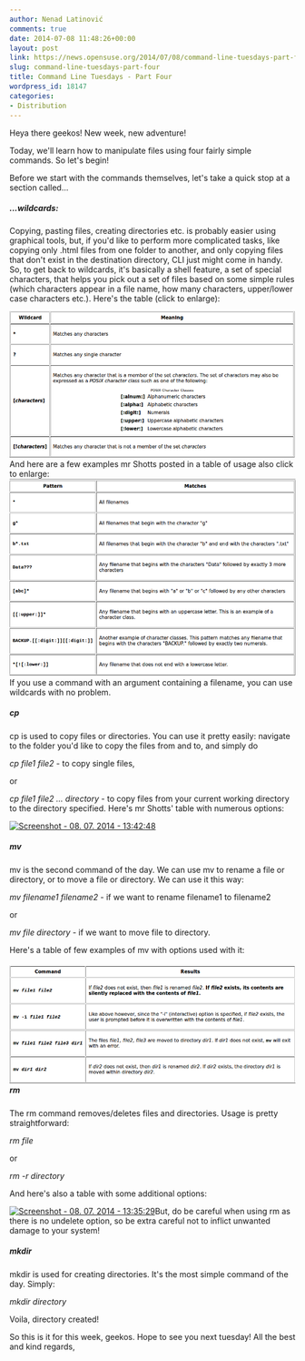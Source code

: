 ```yaml
---
author: Nenad Latinović
comments: true
date: 2014-07-08 11:48:26+00:00
layout: post
link: https://news.opensuse.org/2014/07/08/command-line-tuesdays-part-four/
slug: command-line-tuesdays-part-four
title: Command Line Tuesdays - Part Four
wordpress_id: 18147
categories:
- Distribution
---
```


Heya there geekos! New week, new adventure!

Today, we'll learn how to manipulate files using four fairly simple commands. So let's begin!

<!-- more -->

Before we start with the commands themselves, let's take a quick stop at a section called...


##### ...wildcards:


Copying, pasting files, creating directories etc. is probably easier using graphical tools, but, if you'd like to perform more complicated tasks, like copying only .html files from one folder to another, and only copying files that don't exist in the destination directory, CLI just might come in handy. So, to get back to wildcards, it's basically a shell feature, a set of special characters, that helps you pick out a set of files based on some simple rules (which characters appear in a file name, how many characters, upper/lower case characters etc.). Here's the table (click to enlarge):

[![Screenshot - 08. 07. 2014 - 12:59:46](/wp-content/uploads/2014/07/Screenshot-08.-07.-2014-125946.png)](/wp-content/uploads/2014/07/Screenshot-08.-07.-2014-125946.png)And here are a few examples mr Shotts posted in a table of usage also click to enlarge: [![Screenshot - 08. 07. 2014 - 12:59:59](/wp-content/uploads/2014/07/Screenshot-08.-07.-2014-125959.png)](/wp-content/uploads/2014/07/Screenshot-08.-07.-2014-125959.png)If you use a command with an argument containing a filename, you can use wildcards with no problem.


##### cp


cp is used to copy files or directories. You can use it pretty easily: navigate to the folder you'd like to copy the files from and to, and simply do

_cp file1 file2_ - to copy single files,

or

_cp file1 file2 ... directory_ - to copy files from your current working directory to the directory specified. Here's mr Shotts' table with numerous options:

[![Screenshot - 08. 07. 2014 - 13:42:48](/wp-content/uploads/2014/07/Screenshot-08.-07.-2014-134248-300x116.png)](/wp-content/uploads/2014/07/Screenshot-08.-07.-2014-134248.png)


##### mv


mv is the second command of the day. We can use mv to rename a file or directory, or to move a file or directory. We can use it this way:

_mv filename1 filename2_ - if we want to rename filename1 to filename2

or

_mv file directory_ - if we want to move file to directory.

Here's a table of few examples of mv with options used with it:


##### [![Screenshot - 08. 07. 2014 - 13:35:15](/wp-content/uploads/2014/07/Screenshot-08.-07.-2014-133515.png)](/wp-content/uploads/2014/07/Screenshot-08.-07.-2014-133515.png)rm


The rm command removes/deletes files and directories. Usage is pretty straightforward:

_rm file_

or

_rm -r directory_

And here's also a table with some additional options:

[![Screenshot - 08. 07. 2014 - 13:35:29](/wp-content/uploads/2014/07/Screenshot-08.-07.-2014-133529-300x83.png)](/wp-content/uploads/2014/07/Screenshot-08.-07.-2014-133529.png)But, do be careful when using rm as there is no undelete option, so be extra careful not to inflict unwanted damage to your system!


##### mkdir


mkdir is used for creating directories. It's the most simple command of the day. Simply:

_mkdir directory_

Voila, directory created!

So this is it for this week, geekos. Hope to see you next tuesday! All the best and kind regards,

